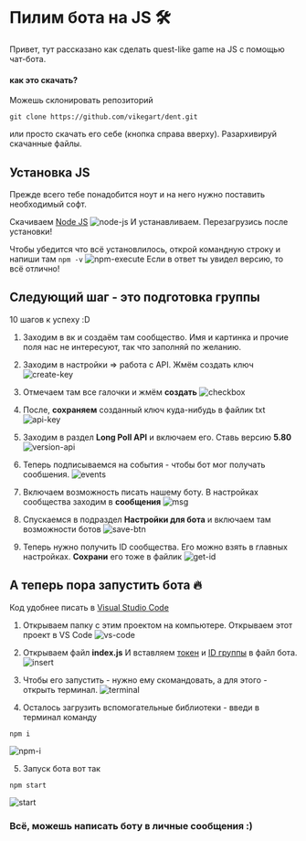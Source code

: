# Пилим бота на JS 🛠
Привет, тут рассказано как сделать quest-like game на JS с помощью чат-бота.

#### как это скачать?
Можешь склонировать репозиторий 
```
git clone https://github.com/vikegart/dent.git
```

или просто скачать его себе (кнопка справа вверху). Разархивируй скачанные файлы.

## Установка JS
Прежде всего тебе понадобится ноут и на него нужно поставить необходимый софт.

Скачиваем [Node JS](https://nodejs.org/en/)
![node-js](https://pp.userapi.com/c853528/v853528007/45c22/s65geLWzOlc.jpg "та самая кнопка")
И устанавливаем. Перезагрузись после установки!

Чтобы убедится что всё установлилось, открой командную строку и напиши там `npm -v`
![npm-execute](https://pp.userapi.com/c852236/v852236721/1244e6/VPVJYUP4IgY.jpg "Версия пакетного менеджера")
Если в ответ ты увидел версию, то всё отлично!


## Следующий шаг - это подготовка группы

10 шагов к успеху :D

1. Заходим в вк и создаём там сообщество. Имя и картинка и прочие поля нас не интересуют, так что заполняй по желанию.

2. Заходим в настройки => работа с API. Жмём создать ключ ![create-key](https://pp.userapi.com/c853528/v853528007/45c43/AC_fNhP01uU.jpg "Да, вот эта кнопка!")

3. Отмечаем там все галочки и жмём **создать** ![checkbox](https://pp.userapi.com/c853528/v853528007/45c4c/1i9EUcWVBcU.jpg "Если нажать не все галочки, то бот не будет работать")

4. <a id="token"></a>После, **сохраняем** созданный ключ куда-нибудь в файлик txt ![api-key](https://pp.userapi.com/c853528/v853528007/45c56/UmxxDpEfONQ.jpg "Береги этот ключ!")

5. Заходим в раздел **Long Poll API** и включаем его. Ставь версию **5.80** ![version-api](https://pp.userapi.com/c852236/v852236721/1244bb/GsDOvdcxRvE.jpg "На самом деле будет работать и с последней версией, но... кто тестировал?)")

6. Теперь подписываемся на события - чтобы бот мог получать сообшения. ![events](https://pp.userapi.com/c852236/v852236721/1244c4/QRA72V6bSZ0.jpg "Да, все галочки обязательны!")

7. Включаем возможность писать нашему боту. В настройках сообщества заходим в **сообщения** ![msg](https://pp.userapi.com/c852236/v852236721/1244cd/hu-HX0wM4IQ.jpg "Нажми кнопку СОХРАНИТЬ")

8. Спускаемся в подраздел **Настройки для бота** и включаем там возможности ботов ![save-btn](https://pp.userapi.com/c852236/v852236721/1244d6/3ultVaAMbh0.jpg "Еще одна кнопка сохранить 😅")

9. <a id="group_id"></a>Теперь нужно получить ID сообщества. Его можно взять в главных настройках. **Сохрани** его тоже в файлик ![get-id](https://pp.userapi.com/c852236/v852236721/1244df/Tfp2i_G8wmc.jpg "Да, его тоже нужно скопировать куда-то")

## А теперь пора запустить бота 🔥
Код удобнее писать в [Visual Studio Code](https://code.visualstudio.com/)

1. Открываем папку с этим проектом на компьютере. Открываем этот проект в VS Code ![vs-code](https://pp.userapi.com/c852236/v852236721/124575/IjgHhD5xLUM.jpg "Web Strom конечно тоже ничего такой :) ")

2. Открываем файл **index.js** И вставляем <a href="#token">токен</a> и <a href="#group_id">ID группы</a> в файл бота. ![insert](https://pp.userapi.com/c852236/v852236721/124562/kK0uIK7TLe0.jpg "Ты же их сохранил, да?")

3. Чтобы его запустить - нужно ему скомандовать, а для этого - открыть терминал. ![terminal](https://pp.userapi.com/c852236/v852236394/129aba/howk49w_xRE.jpg "Да, можно использовать хоткей")

4. Осталось загрузить вспомогательные библиотеки  - введи в терминал команду 
```
npm i
```
 ![npm-i](https://pp.userapi.com/c852236/v852236394/129acb/iYoFEGawe2Y.jpg "Почти как npm install")

5. Запуск бота вот так 
```
npm start
```
![start](https://pp.userapi.com/c852236/v852236394/129ae0/780XPVMXQ0A.jpg "Всё же просто!")

### Всё, можешь написать боту в личные сообщения :)
